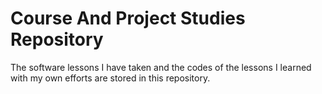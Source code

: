 # Course And Project Studies Repository
The software lessons I have taken and the codes of the lessons I learned with my own efforts are stored in this repository.
